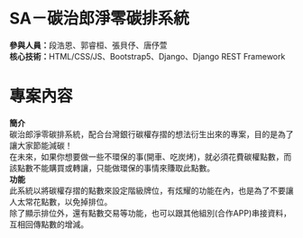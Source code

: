 # SA－碳治郎淨零碳排系統
<b>參與人員：</b>段浩恩、郭睿桓、張貝伃、唐伃萱<br>
<b>核心技術：</b>HTML/CSS/JS、Bootstrap5、Django、Django REST Framework
# 專案內容
<b>簡介</b><br>
碳治郎淨零碳排系統，配合台灣銀行碳權存摺的想法衍生出來的專案，目的是為了讓大家節能減碳！<br>
在未來，如果你想要做一些不環保的事(開車、吃炭烤)，就必須花費碳權點數，而該點數不能購買或轉讓，只能做環保的事情來賺取此點數。<br>
<b>功能</b><br>
此系統以將碳權存摺的點數來設定階級牌位，有炫耀的功能在內，也是為了不要讓人太常花點數，以免掉排位。<br>
除了顯示排位外，還有點數交易等功能，也可以跟其他組別(合作APP)串接資料，互相回傳點數的增減。<br>
